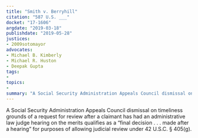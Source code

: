 ```yaml
---
title: "Smith v. Berryhill"
citation: "587 U.S. ___"
docket: "17-1606"
argdate: "2019-03-18"
publishdate: "2019-05-28"
justices:
- 2009sotomayor
advocates:
- Michael B. Kimberly
- Michael R. Huston
- Deepak Gupta
tags:
- 
topics:
- 
summary: "A Social Security Administration Appeals Council dismissal on timeliness grounds of a request for review after a claimant has had an administrative law judge hearing on the merits qualifies as a “final decision . . . made after a hearing” for purposes of allowing judicial review under 42 U.S.C. § 405(g)."
---
```

A Social Security Administration Appeals Council dismissal on timeliness grounds of a request for review after a claimant has had an administrative law judge hearing on the merits qualifies as a “final decision . . . made after a hearing” for purposes of allowing judicial review under 42 U.S.C. § 405(g).